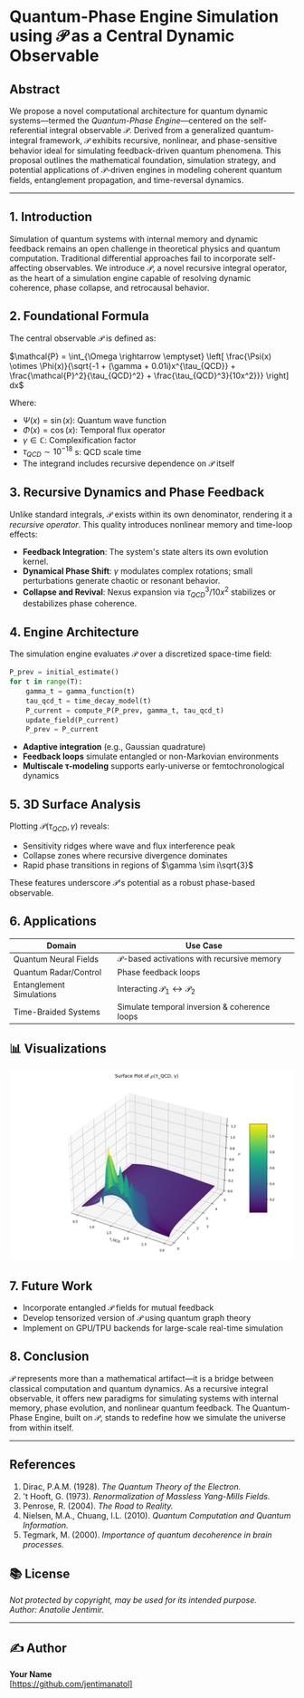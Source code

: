 # Quantum-Phase Engine Simulation using $\mathcal{P}$ as a Central Dynamic Observable

## Abstract
We propose a novel computational architecture for quantum dynamic systems—termed the *Quantum-Phase Engine*—centered on the self-referential integral observable $\mathcal{P}$. Derived from a generalized quantum-integral framework, $\mathcal{P}$ exhibits recursive, nonlinear, and phase-sensitive behavior ideal for simulating feedback-driven quantum phenomena. This proposal outlines the mathematical foundation, simulation strategy, and potential applications of $\mathcal{P}$-driven engines in modeling coherent quantum fields, entanglement propagation, and time-reversal dynamics.

---

## 1. Introduction
Simulation of quantum systems with internal memory and dynamic feedback remains an open challenge in theoretical physics and quantum computation. Traditional differential approaches fail to incorporate self-affecting observables. We introduce $\mathcal{P}$, a novel recursive integral operator, as the heart of a simulation engine capable of resolving dynamic coherence, phase collapse, and retrocausal behavior.

## 2. Foundational Formula
The central observable $\mathcal{P}$ is defined as:

$\mathcal{P} = \int_{\Omega \rightarrow \emptyset} \left[ \frac{\Psi(x) \otimes \Phi(x)}{\sqrt{-1 + (\gamma + 0.01i)x^{\tau_{QCD}} + \frac{\mathcal{P}^2}{\tau_{QCD}^2} + \frac{\tau_{QCD}^3}{10x^2}}} \right] dx$

Where:
- $\Psi(x) = \sin(x)$: Quantum wave function
- $\Phi(x) = \cos(x)$: Temporal flux operator
- $\gamma \in \mathbb{C}$: Complexification factor
- $\tau_{QCD} \sim 10^{-18}$ s: QCD scale time
- The integrand includes recursive dependence on $\mathcal{P}$ itself

## 3. Recursive Dynamics and Phase Feedback
Unlike standard integrals, $\mathcal{P}$ exists within its own denominator, rendering it a *recursive operator*. This quality introduces nonlinear memory and time-loop effects:
- **Feedback Integration**: The system's state alters its own evolution kernel.
- **Dynamical Phase Shift**: $\gamma$ modulates complex rotations; small perturbations generate chaotic or resonant behavior.
- **Collapse and Revival**: Nexus expansion via $\tau_{QCD}^3/10x^2$ stabilizes or destabilizes phase coherence.

## 4. Engine Architecture
The simulation engine evaluates $\mathcal{P}$ over a discretized space-time field:

```python
P_prev = initial_estimate()
for t in range(T):
    gamma_t = gamma_function(t)
    tau_qcd_t = time_decay_model(t)
    P_current = compute_P(P_prev, gamma_t, tau_qcd_t)
    update_field(P_current)
    P_prev = P_current
```

- **Adaptive integration** (e.g., Gaussian quadrature)
- **Feedback loops** simulate entangled or non-Markovian environments
- **Multiscale τ-modeling** supports early-universe or femtochronological dynamics

## 5. 3D Surface Analysis
Plotting $\mathcal{P}(\tau_{QCD}, \gamma)$ reveals:
- Sensitivity ridges where wave and flux interference peak
- Collapse zones where recursive divergence dominates
- Rapid phase transitions in regions of $\gamma \sim i\sqrt{3}$

These features underscore $\mathcal{P}$'s potential as a robust phase-based observable.

## 6. Applications
| Domain                     | Use Case                                       |
|---------------------------|------------------------------------------------|
| Quantum Neural Fields     | $\mathcal{P}$-based activations with recursive memory      |
| Quantum Radar/Control     | Phase feedback loops                           |
| Entanglement Simulations  | Interacting $\mathcal{P}_1 \leftrightarrow \mathcal{P}_2$ |
| Time-Braided Systems      | Simulate temporal inversion & coherence loops  |



## 📊 Visualizations


 ![P_vs_tau](./Figure_1.png) 




## 7. Future Work
- Incorporate entangled $\mathcal{P}$ fields for mutual feedback
- Develop tensorized version of $\mathcal{P}$ using quantum graph theory
- Implement on GPU/TPU backends for large-scale real-time simulation

## 8. Conclusion
$\mathcal{P}$ represents more than a mathematical artifact—it is a bridge between classical computation and quantum dynamics. As a recursive integral observable, it offers new paradigms for simulating systems with internal memory, phase evolution, and nonlinear quantum feedback. The Quantum-Phase Engine, built on $\mathcal{P}$, stands to redefine how we simulate the universe from within itself.

---

## References
1. Dirac, P.A.M. (1928). *The Quantum Theory of the Electron.*
2. 't Hooft, G. (1973). *Renormalization of Massless Yang-Mills Fields.*
3. Penrose, R. (2004). *The Road to Reality.*
4. Nielsen, M.A., Chuang, I.L. (2010). *Quantum Computation and Quantum Information.*
5. Tegmark, M. (2000). *Importance of quantum decoherence in brain processes.*



## 📚 License

_Not protected by copyright, may be used for its intended purpose._  
_Author: Anatolie Jentimir._

---

## ✍️ Author

**Your Name**  
[https://github.com/jentimanatol]  
